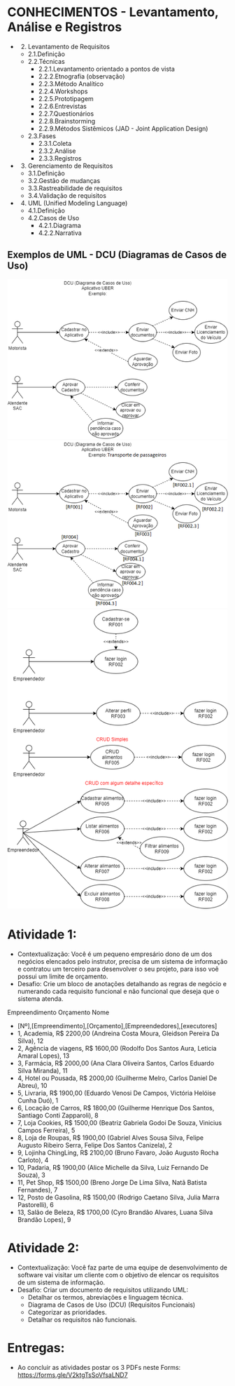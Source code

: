 # CONHECIMENTOS - Levantamento, Análise e Registros
- 2. Levantamento de Requisitos
	- 2.1.Definição
	- 2.2.Técnicas
		- 2.2.1.Levantamento orientado a pontos de vista
		- 2.2.2.Etnografia (observação)
		- 2.2.3.Método Analítico
		- 2.2.4.Workshops
		- 2.2.5.Prototipagem
		- 2.2.6.Entrevistas
		- 2.2.7.Questionários
		- 2.2.8.Brainstorming
		- 2.2.9.Métodos Sistêmicos (JAD - Joint Application Design)
	- 2.3.Fases
		- 2.3.1.Coleta
		- 2.3.2.Análise
		- 2.3.3.Registros
- 3. Gerenciamento de Requisitos
	- 3.1.Definição
	- 3.2.Gestão de mudanças
	- 3.3.Rastreabilidade de requisitos
	- 3.4.Validação de requisitos
- 4. UML (Unified Modeling Language)
	- 4.1.Definição
	- 4.2.Casos de Uso
		- 4.2.1.Diagrama
		- 4.2.2.Narrativa
## Exemplos de UML - DCU (Diagramas de Casos de Uso)
![Uber - Cadastro 1](./exemplos_dcu/exemplo-dcu-uber-1.png)
![Uber - Cadastro 2](./exemplos_dcu/exemplo-dcu-uber-2.png)
![Uber Eats- CRUD](./exemplos_dcu/exemplo-dcu-uber-eats.png)
# Atividade 1:
- Contextualização: Você é um pequeno empresário dono de um dos negócios elencados pelo instrutor, precisa de um sistema de informação e contratou um terceiro para desenvolver o seu projeto, para isso voê possui um limite de orçamento.
- Desafio: Crie um bloco de anotações detalhando as regras de negócio e numerando cada requisito funcional e não funcional que deseja que o sistema atenda.

Empreendimento	Orçamento	Nome
- [Nº],[Empreendimento],[Orçamento],[Empreendedores],[executores]
- 1, Academia,	R$ 2200,00	(Andreina Costa Moura, Gleidson Pereira Da Silva), 12
- 2, Agência de viagens,	R$	1600,00	(Rodolfo Dos Santos Aura, Leticia Amaral Lopes), 13
- 3, Farmácia,	R$	2000,00	(Ana Clara Oliveira Santos, Carlos Eduardo Silva Miranda), 11
- 4, Hotel ou Pousada,	R$	2000,00	(Guilherme Melro, Carlos Daniel De Abreu), 10
- 5, Livraria,	R$	1900,00	(Eduardo Venosi De Campos, Victória Helóise Cunha Duó), 1
- 6, Locação de Carros,	R$	1800,00	(Guilherme Henrique Dos Santos, Santiago Conti Zapparoli), 8
- 7, Loja Cookies,	R$	1500,00	(Beatriz Gabriela Godoi De Souza, Vinicius Campos Ferreira), 5
- 8, Loja de Roupas,	R$	1900,00	(Gabriel Alves Sousa Silva, Felipe Augusto Ribeiro Serra, Felipe Dos Santos Canizela), 2
- 9, Lojinha ChingLing,	R$	2100,00	(Bruno Favaro, João Augusto Rocha Carloto), 4
- 10, Padaria,	R$	1900,00	(Alice Michelle da Silva, Luiz Fernando De Souza), 3
- 11, Pet Shop,	R$	1500,00	(Breno Jorge De Lima Silva, Natã Batista Fernandes), 7
- 12, Posto de Gasolina,	R$	1500,00	(Rodrigo Caetano Silva, Julia Marra Pastorelli), 6
- 13, Salão de Beleza,	R$	1700,00	(Cyro Brandão Alvares, Luana Silva Brandão Lopes), 9

# Atividade 2:
- Contextualização: Você faz parte de uma equipe de desenvolvimento de software vai visitar um cliente com o objetivo de elencar os requisitos de um sistema de informação.
- Desafio: Criar um documento de requisitos utilizando UML:
	- Detalhar os termos, abreviações e linguagem técnica.
	- Diagrama de Casos de Uso (DCU) (Requisitos Funcionais)
	- Categorizar as prioridades.
	- Detalhar os requisitos não funcionais.
	
# Entregas:
- Ao concluir as atividades postar os 3 PDFs neste Forms: https://forms.gle/V2ktgTsSoVfsaLND7